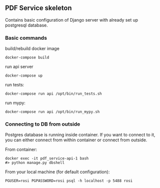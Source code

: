 ## PDF Service skeleton
Contains basic configuration of Django server with already set up postgresql database.


### Basic commands

build/rebuild docker image

`docker-compose build`

run api server

`docker-compose up`

run tests:

`docker-compose run api /opt/bin/run_tests.sh`

run mypy:

`docker-compose run api /opt/bin/run_mypy.sh`


### Connecting to DB from outside
Postgres database is running inside container. If you want to connect to it,
you can either connect from within container or connect from outside.

From container:
```shell
docker exec -it pdf_service-api-1 bash
#> python manage.py dbshell
```

From your local machine (for default configuration):
```shell
PGUSER=rosi PGPASSWORD=rosi psql -h localhost -p 5488 rosi
```
